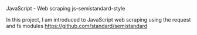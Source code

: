 JavaScript - Web scraping js-semistandard-style

In this project, I am introduced to JavaScript web scraping using the request and fs modules https://github.com/standard/semistandard
